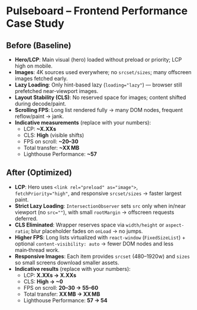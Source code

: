 # Pulseboard – Frontend Performance Case Study

## Before (Baseline)
- **Hero/LCP**: Main visual (hero) loaded without preload or priority; LCP high on mobile.
- **Images**: 4K sources used everywhere; no `srcset/sizes`; many offscreen images fetched early.
- **Lazy Loading**: Only hint-based lazy (`loading="lazy"`) — browser still prefetched near-viewport images.
- **Layout Stability (CLS)**: No reserved space for images; content shifted during decode/paint.
- **Scrolling FPS**: Long list rendered fully → many DOM nodes, frequent reflow/paint → jank.
- **Indicative measurements** (replace with your numbers):
  - LCP: **~X.XXs**
  - CLS: **High** (visible shifts)
  - FPS on scroll: **~20–30**
  - Total transfer: **~XX MB**
  - Lighthouse Performance: **~57**

## After (Optimized)
- **LCP**: Hero uses `<link rel="preload" as="image">`, `fetchPriority="high"`, and responsive `srcset/sizes` → faster largest paint.
- **Strict Lazy Loading**: `IntersectionObserver` sets `src` only when in/near viewport (no `src=""`), with small `rootMargin` → offscreen requests deferred.
- **CLS Eliminated**: Wrapper reserves space via `width/height` or `aspect-ratio`; blur placeholder fades on `onLoad` → no jumps.
- **Higher FPS**: Long lists virtualized with `react-window` (`FixedSizeList`) + optional `content-visibility: auto` → fewer DOM nodes and less main‑thread work.
- **Responsive Images**: Each item provides `srcset` (480–1920w) and `sizes` so small screens download smaller assets.
- **Indicative results** (replace with your numbers):
  - LCP: **X.XXs → X.XXs**
  - CLS: **High → ~0**
  - FPS on scroll: **20–30 → 55–60**
  - Total transfer: **XX MB → XX MB**
  - Lighthouse Performance: **57 → 54**

